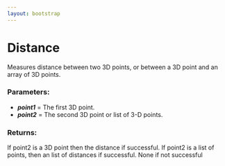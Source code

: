 ```yaml
---
layout: bootstrap
---
```


# Distance

Measures distance between two 3D points, or between a 3D point and
        an array of 3D points.
        

### Parameters:

- ***point1*** = The first 3D point.
- ***point2*** = The second 3D point or list of 3-D points.
        

### Returns:


If point2 is a 3D point then the distance if successful.
If point2 is a list of points, then an list of distances if successful.
None if not successful
        

